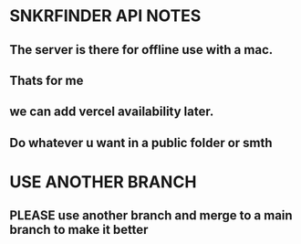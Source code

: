 # SNKRFINDER API NOTES

## The server is there for offline use with a mac.
## Thats for me
## we can add vercel availability later.
## Do whatever u want in a public folder or smth

# USE ANOTHER BRANCH
## PLEASE use another branch and merge to a main branch to make it better